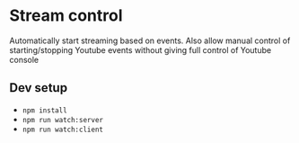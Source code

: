Stream control
==============

Automatically start streaming based on events.  Also allow manual control of
starting/stopping Youtube events without giving full control of Youtube console

Dev setup
---------

* `npm install`
* `npm run watch:server`
* `npm run watch:client`